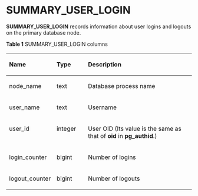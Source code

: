 # SUMMARY\_USER\_LOGIN<a name="EN-US_TOPIC_0289900521"></a>

**SUMMARY\_USER\_LOGIN**  records information about user logins and logouts on the primary database node.

**Table  1**  SUMMARY\_USER\_LOGIN columns

<a name="en-us_topic_0283137027_en-us_topic_0237122724_table592784702314"></a>
<table><thead align="left"><tr id="en-us_topic_0283137027_en-us_topic_0237122724_row1619848162316"><th class="cellrowborder" valign="top" width="25.14%" id="mcps1.2.4.1.1"><p id="en-us_topic_0283137027_en-us_topic_0237122724_p31954832320"><a name="en-us_topic_0283137027_en-us_topic_0237122724_p31954832320"></a><a name="en-us_topic_0283137027_en-us_topic_0237122724_p31954832320"></a><strong id="b76781936165717"><a name="b76781936165717"></a><a name="b76781936165717"></a>Name</strong></p>
</th>
<th class="cellrowborder" valign="top" width="16.950000000000003%" id="mcps1.2.4.1.2"><p id="en-us_topic_0283137027_en-us_topic_0237122724_p92164822311"><a name="en-us_topic_0283137027_en-us_topic_0237122724_p92164822311"></a><a name="en-us_topic_0283137027_en-us_topic_0237122724_p92164822311"></a><strong id="b1156910375579"><a name="b1156910375579"></a><a name="b1156910375579"></a>Type</strong></p>
</th>
<th class="cellrowborder" valign="top" width="57.91%" id="mcps1.2.4.1.3"><p id="en-us_topic_0283137027_en-us_topic_0237122724_p182134817239"><a name="en-us_topic_0283137027_en-us_topic_0237122724_p182134817239"></a><a name="en-us_topic_0283137027_en-us_topic_0237122724_p182134817239"></a><strong id="b19355173819572"><a name="b19355173819572"></a><a name="b19355173819572"></a>Description</strong></p>
</th>
</tr>
</thead>
<tbody><tr id="en-us_topic_0283137027_en-us_topic_0237122724_row62113485230"><td class="cellrowborder" valign="top" width="25.14%" headers="mcps1.2.4.1.1 "><p id="en-us_topic_0283137027_en-us_topic_0237122724_p821648122311"><a name="en-us_topic_0283137027_en-us_topic_0237122724_p821648122311"></a><a name="en-us_topic_0283137027_en-us_topic_0237122724_p821648122311"></a>node_name</p>
</td>
<td class="cellrowborder" valign="top" width="16.950000000000003%" headers="mcps1.2.4.1.2 "><p id="en-us_topic_0283137027_en-us_topic_0237122724_p622184882317"><a name="en-us_topic_0283137027_en-us_topic_0237122724_p622184882317"></a><a name="en-us_topic_0283137027_en-us_topic_0237122724_p622184882317"></a>text</p>
</td>
<td class="cellrowborder" valign="top" width="57.91%" headers="mcps1.2.4.1.3 "><p id="en-us_topic_0283137027_en-us_topic_0237122724_p6224484232"><a name="en-us_topic_0283137027_en-us_topic_0237122724_p6224484232"></a><a name="en-us_topic_0283137027_en-us_topic_0237122724_p6224484232"></a>Database process name</p>
</td>
</tr>
<tr id="en-us_topic_0283137027_en-us_topic_0237122724_row622154892318"><td class="cellrowborder" valign="top" width="25.14%" headers="mcps1.2.4.1.1 "><p id="en-us_topic_0283137027_en-us_topic_0237122724_p1522114862311"><a name="en-us_topic_0283137027_en-us_topic_0237122724_p1522114862311"></a><a name="en-us_topic_0283137027_en-us_topic_0237122724_p1522114862311"></a>user_name</p>
</td>
<td class="cellrowborder" valign="top" width="16.950000000000003%" headers="mcps1.2.4.1.2 "><p id="en-us_topic_0283137027_en-us_topic_0237122724_p1622114816235"><a name="en-us_topic_0283137027_en-us_topic_0237122724_p1622114816235"></a><a name="en-us_topic_0283137027_en-us_topic_0237122724_p1622114816235"></a>text</p>
</td>
<td class="cellrowborder" valign="top" width="57.91%" headers="mcps1.2.4.1.3 "><p id="en-us_topic_0283137027_en-us_topic_0237122724_p92224817236"><a name="en-us_topic_0283137027_en-us_topic_0237122724_p92224817236"></a><a name="en-us_topic_0283137027_en-us_topic_0237122724_p92224817236"></a>Username</p>
</td>
</tr>
<tr id="en-us_topic_0283137027_en-us_topic_0237122724_row6223481235"><td class="cellrowborder" valign="top" width="25.14%" headers="mcps1.2.4.1.1 "><p id="en-us_topic_0283137027_en-us_topic_0237122724_p1022148112317"><a name="en-us_topic_0283137027_en-us_topic_0237122724_p1022148112317"></a><a name="en-us_topic_0283137027_en-us_topic_0237122724_p1022148112317"></a>user_id</p>
</td>
<td class="cellrowborder" valign="top" width="16.950000000000003%" headers="mcps1.2.4.1.2 "><p id="en-us_topic_0283137027_en-us_topic_0237122724_p122154802312"><a name="en-us_topic_0283137027_en-us_topic_0237122724_p122154802312"></a><a name="en-us_topic_0283137027_en-us_topic_0237122724_p122154802312"></a>integer</p>
</td>
<td class="cellrowborder" valign="top" width="57.91%" headers="mcps1.2.4.1.3 "><p id="en-us_topic_0283137027_en-us_topic_0237122724_p142384892313"><a name="en-us_topic_0283137027_en-us_topic_0237122724_p142384892313"></a><a name="en-us_topic_0283137027_en-us_topic_0237122724_p142384892313"></a>User OID (Its value is the same as that of <strong id="b8402184175711"><a name="b8402184175711"></a><a name="b8402184175711"></a>oid</strong> in <strong id="b540904119571"><a name="b540904119571"></a><a name="b540904119571"></a>pg_authid</strong>.)</p>
</td>
</tr>
<tr id="en-us_topic_0283137027_en-us_topic_0237122724_row102334813235"><td class="cellrowborder" valign="top" width="25.14%" headers="mcps1.2.4.1.1 "><p id="en-us_topic_0283137027_en-us_topic_0237122724_p122304842311"><a name="en-us_topic_0283137027_en-us_topic_0237122724_p122304842311"></a><a name="en-us_topic_0283137027_en-us_topic_0237122724_p122304842311"></a>login_counter</p>
</td>
<td class="cellrowborder" valign="top" width="16.950000000000003%" headers="mcps1.2.4.1.2 "><p id="en-us_topic_0283137027_en-us_topic_0237122724_p1223194862314"><a name="en-us_topic_0283137027_en-us_topic_0237122724_p1223194862314"></a><a name="en-us_topic_0283137027_en-us_topic_0237122724_p1223194862314"></a>bigint</p>
</td>
<td class="cellrowborder" valign="top" width="57.91%" headers="mcps1.2.4.1.3 "><p id="en-us_topic_0283137027_en-us_topic_0237122724_p22354812233"><a name="en-us_topic_0283137027_en-us_topic_0237122724_p22354812233"></a><a name="en-us_topic_0283137027_en-us_topic_0237122724_p22354812233"></a>Number of logins</p>
</td>
</tr>
<tr id="en-us_topic_0283137027_en-us_topic_0237122724_row223184852314"><td class="cellrowborder" valign="top" width="25.14%" headers="mcps1.2.4.1.1 "><p id="en-us_topic_0283137027_en-us_topic_0237122724_p623104832310"><a name="en-us_topic_0283137027_en-us_topic_0237122724_p623104832310"></a><a name="en-us_topic_0283137027_en-us_topic_0237122724_p623104832310"></a>logout_counter</p>
</td>
<td class="cellrowborder" valign="top" width="16.950000000000003%" headers="mcps1.2.4.1.2 "><p id="en-us_topic_0283137027_en-us_topic_0237122724_p12316481235"><a name="en-us_topic_0283137027_en-us_topic_0237122724_p12316481235"></a><a name="en-us_topic_0283137027_en-us_topic_0237122724_p12316481235"></a>bigint</p>
</td>
<td class="cellrowborder" valign="top" width="57.91%" headers="mcps1.2.4.1.3 "><p id="en-us_topic_0283137027_en-us_topic_0237122724_p723164802317"><a name="en-us_topic_0283137027_en-us_topic_0237122724_p723164802317"></a><a name="en-us_topic_0283137027_en-us_topic_0237122724_p723164802317"></a>Number of logouts</p>
</td>
</tr>
</tbody>
</table>

